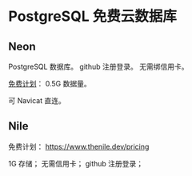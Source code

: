 # PostgreSQL 免费云数据库

## Neon

PostgreSQL 数据库。
github 注册登录。
无需绑信用卡。

[免费计划](https://neon.tech/pricing)：
0.5G 数据量。

可 Navicat 直连。

## Nile

免费计划：
https://www.thenile.dev/pricing

1G 存储；
无需信用卡；
github 注册登录；